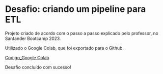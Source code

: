 # Desafio: criando um pipeline para ETL

Projeto criado de acordo com o passo a passo explicado pelo professor, no Santander Bootcamp 2023.

Utilizado o Google Colab, que foi exportado para o Github.

[Codigo_Google Colab](https://colab.research.google.com/drive/1OmHXnRjmcIGdm8K-QkB9UM-4RqtAdrk0?usp=sharing)



Desafio concluído com sucesso!
